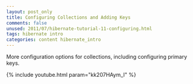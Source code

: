 ```yaml
---
layout: post_only
title: Configuring Collections and Adding Keys
comments: false
unused: 2011/07/hibernate-tutorial-11-configuring.html
tags: hibernate intro
categories: content hibernate_intro
---
```


More configuration options for collections, including configuring primary keys.

{% include youtube.html param="kk207HAym_I" %}